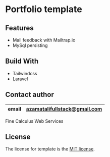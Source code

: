 # Portfolio template 

## Features

- Mail feedback with Mailtrap.io
- MySql persisting

## Build With

- Tailwindcss
- Laravel


## Contact author
|   email  | azamatalifullstack@gmail.com |   
| ---- | ---- |

Fine Calculus Web Services



## License

The license for template is the [MIT license](https://opensource.org/licenses/MIT).
